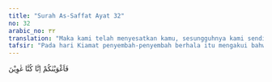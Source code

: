 ```yaml
---
title: "Surah As-Saffat Ayat 32"
no: 32
arabic_no: ٣٢
translation: "Maka kami telah menyesatkan kamu, sesungguhnya kami sendiri, orang-orang yang sesat.”"
tafsir: "Pada hari Kiamat penyembah-penyembah berhala itu mengakui bahwa mereka dulunya bersikap melampaui batas karena pembawaan dan tabiat mereka sendiri yang cenderung kepada kekafiran dan kejahatan. Maka sepatutnyalah bilamana pada hari Kiamat itu mereka menerima hukuman dari Allah.\n\nBalasan baik atau buruk terhadap suatu perbuatan adalah akibat yang wajar, karena perbuatan itu dilakukan dengan penuh kesadaran. Maka masing-masing orang tidaklah perlu menyalahkan orang lain, kecuali kepada dirinya sendiri. Tidaklah wajar bila satu golongan lain saling menyalahkan. Masing-masing seharusnya menerima balasan atas perbuatannya. Mereka yang taat kepada Allah dan Rasul-Nya mendapat pahala dunia dan akhirat, dan mereka yang sesat akan masuk neraka. Demikian janji Tuhan yang disampaikan kepada manusia melalui rasul-rasul-Nya. Penyembah-penyembah berhala teman-teman setan mengetahui janji Tuhan itu namun mereka berpaling juga dari kebaikan dan ketaatan.\n\nGolongan pemimpin-pemimpin pada waktu itu menyatakan bahwa merekalah yang menyesatkan pengikut-pengikutnya itu. Mereka berbuat demikian karena keinginan mereka agar pengikut-pengikut itu mengikuti jejak mereka. Namun sesungguhnya tabiat dan usaha-usaha pengikut-pengikut itu sendirilah yang menyebabkan mereka berbuat kekafiran dan durhaka sehingga dengan demikian mereka menderita azab seperti diperingatkan sebelumnya oleh para rasul."
---
```

فَاَغْوَيْنٰكُمْ اِنَّا كُنَّا غٰوِيْنَ 